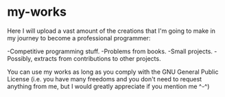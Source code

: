 # my-works

Here I will upload a vast amount of the creations that I'm going to make in my journey to become a professional programmer:

-Competitive programming stuff.
-Problems from books.
-Small projects.
-Possibly, extracts from contributions to other projects.

You can use my works as long as you comply with the GNU General Public License (i.e. you have many freedoms and you don't need to request anything from me, but I would greatly appreciate if you mention me ^-^)
